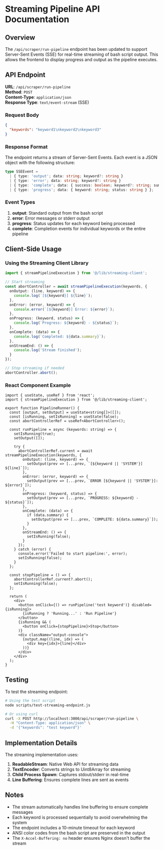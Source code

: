 # Streaming Pipeline API Documentation

## Overview

The `/api/scraper/run-pipeline` endpoint has been updated to support Server-Sent Events (SSE) for real-time streaming of bash script output. This allows the frontend to display progress and output as the pipeline executes.

## API Endpoint

**URL**: `/api/scraper/run-pipeline`  
**Method**: `POST`  
**Content-Type**: `application/json`  
**Response Type**: `text/event-stream` (SSE)

### Request Body

```json
{
  "keywords": "keyword1\nkeyword2\nkeyword3"
}
```

### Response Format

The endpoint returns a stream of Server-Sent Events. Each event is a JSON object with the following structure:

```typescript
type SSEEvent = 
  | { type: 'output'; data: string; keyword?: string }
  | { type: 'error'; data: string; keyword?: string }
  | { type: 'complete'; data: { success: boolean; keyword?: string; summary?: string } }
  | { type: 'progress'; data: { keyword: string; status: string } };
```

### Event Types

1. **output**: Standard output from the bash script
2. **error**: Error messages or stderr output
3. **progress**: Status updates for each keyword being processed
4. **complete**: Completion events for individual keywords or the entire pipeline

## Client-Side Usage

### Using the Streaming Client Library

```typescript
import { streamPipelineExecution } from '@/lib/streaming-client';

// Start streaming
const abortController = await streamPipelineExecution(keywords, {
  onOutput: (line, keyword) => {
    console.log(`[${keyword}] ${line}`);
  },
  onError: (error, keyword) => {
    console.error(`[${keyword}] Error: ${error}`);
  },
  onProgress: (keyword, status) => {
    console.log(`Progress: ${keyword} - ${status}`);
  },
  onComplete: (data) => {
    console.log(`Completed: ${data.summary}`);
  },
  onStreamEnd: () => {
    console.log('Stream finished');
  }
});

// Stop streaming if needed
abortController.abort();
```

### React Component Example

```tsx
import { useState, useRef } from 'react';
import { streamPipelineExecution } from '@/lib/streaming-client';

export function PipelineRunner() {
  const [output, setOutput] = useState<string[]>([]);
  const [isRunning, setIsRunning] = useState(false);
  const abortControllerRef = useRef<AbortController>();

  const runPipeline = async (keywords: string) => {
    setIsRunning(true);
    setOutput([]);
    
    try {
      abortControllerRef.current = await streamPipelineExecution(keywords, {
        onOutput: (line, keyword) => {
          setOutput(prev => [...prev, `[${keyword || 'SYSTEM'}] ${line}`]);
        },
        onError: (error, keyword) => {
          setOutput(prev => [...prev, `ERROR [${keyword || 'SYSTEM'}]: ${error}`]);
        },
        onProgress: (keyword, status) => {
          setOutput(prev => [...prev, `PROGRESS: ${keyword} - ${status}`]);
        },
        onComplete: (data) => {
          if (data.summary) {
            setOutput(prev => [...prev, `COMPLETE: ${data.summary}`]);
          }
        },
        onStreamEnd: () => {
          setIsRunning(false);
        }
      });
    } catch (error) {
      console.error('Failed to start pipeline:', error);
      setIsRunning(false);
    }
  };

  const stopPipeline = () => {
    abortControllerRef.current?.abort();
    setIsRunning(false);
  };

  return (
    <div>
      <button onClick={() => runPipeline('test keyword')} disabled={isRunning}>
        {isRunning ? 'Running...' : 'Run Pipeline'}
      </button>
      {isRunning && (
        <button onClick={stopPipeline}>Stop</button>
      )}
      <div className="output-console">
        {output.map((line, idx) => (
          <div key={idx}>{line}</div>
        ))}
      </div>
    </div>
  );
}
```

## Testing

To test the streaming endpoint:

```bash
# Using the test script
node scripts/test-streaming-endpoint.js

# Or using curl
curl -X POST http://localhost:3000/api/scraper/run-pipeline \
  -H "Content-Type: application/json" \
  -d '{"keywords": "test keyword"}'
```

## Implementation Details

The streaming implementation uses:

1. **ReadableStream**: Native Web API for streaming data
2. **TextEncoder**: Converts strings to Uint8Array for streaming
3. **Child Process Spawn**: Captures stdout/stderr in real-time
4. **Line Buffering**: Ensures complete lines are sent as events

## Notes

- The stream automatically handles line buffering to ensure complete messages
- Each keyword is processed sequentially to avoid overwhelming the system
- The endpoint includes a 10-minute timeout for each keyword
- ANSI color codes from the bash script are preserved in the output
- The `X-Accel-Buffering: no` header ensures Nginx doesn't buffer the stream